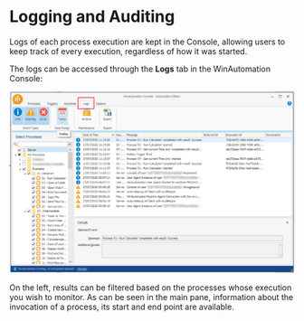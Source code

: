 # Logging and Auditing
Logs of each process execution are kept in the Console, allowing users to keep track of every execution, regardless of how it was started.

 The logs can be accessed through the **Logs** tab in the WinAutomation Console:
 

![logs](..\media\logs.png)

On the left, results can be filtered based on the processes whose execution you wish to monitor. As can be seen in the main pane, information about the invocation of a process, its start and end point are available.
 